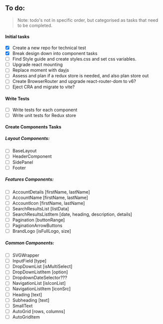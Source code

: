 ## To do:

> Note: todo's not in specific order, but categorised as tasks that need to be completed.

#### Initial tasks

- [x] Create a new repo for technical test
- [x] Break design down into component tasks
- [ ] Find Style guide and create styles.css and set css variables.
- [ ] Upgrade react mounting
- [ ] Replace moment with dayjs
- [ ] Assess and plan if a redux store is needed, and also plan store out
- [ ] Create BrowserRouter and upgrade react-router-dom to v6?
- [ ] Eject CRA and migrate to vite?

#### Write Tests

- [ ] Write tests for each component
- [ ] Write unit tests for Redux store

#### Create Components Tasks

##### Layout Components:

- [ ] BaseLayout
- [ ] HeaderComponent
- [ ] SidePanel
- [ ] Footer

##### Features Components:

- [ ] AccountDetails [firstName, lastName]
- [ ] AccountName [firstName, lastName]
- [ ] AccountIcon [firstName, lastName]
- [ ] SearchResultsList [listData]
- [ ] SearchResultsListItem [date, heading, description, details]
- [ ] Pagination [buttonRange]
- [ ] PaginationArrowButtons
- [ ] BrandLogo [isFullLogo, size]

##### Common Components:

- [ ] SVGWrapper
- [ ] InputField [type]
- [ ] DropDownList [isMultiSelect]
- [ ] DropDownListItem [option]
- [ ] DropdownDateSelector???
- [ ] NavigationList [isIconList]
- [ ] NavigationListItem [iconSrc]
- [ ] Heading [text]
- [ ] Subheading [text]
- [ ] SmallText
- [ ] AutoGrid [rows, columns]
- [ ] AutoGridItem
